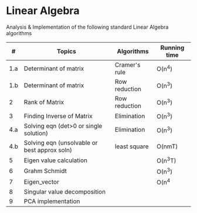 # Linear Algebra

Analysis & Implementation of the following standard Linear Algebra algorithms 

|#| Topics | Algorithms | Running time
|-----------| ----------- | ----------- | ----------- |
|1.a| Determinant of matrix | Cramer's rule |  O(n<sup>4</sup>)|
|1.b| Determinant of matrix | Row reduction |  O(n<sup>3</sup>)|
|2| Rank of Matrix | Row reduction | O(n<sup>3</sup>) |
|3| Finding Inverse of Matrix | Elimination | O(n<sup>3</sup>) |
|4.a|Solving eqn (det>0 or single solution) | Elimination | O(n<sup>3</sup>) |
|4.b|Solving eqn (unsolvable or best approx soln) | least square | O(nmT) |
|5| Eigen value calculation |  | O(n<sup>3</sup>T) |
|6| Grahm Schmidt |  | O(n<sup>3</sup>) |
|7| Eigen_vector |  | O(n<sup>4</sup> |
|8|Singular value decomposition |  |  |
|9| PCA implementation |  |  |


